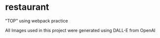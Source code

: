# restaurant
"TOP" using webpack practice

All Images used in this project were generated using DALL-E from OpenAI